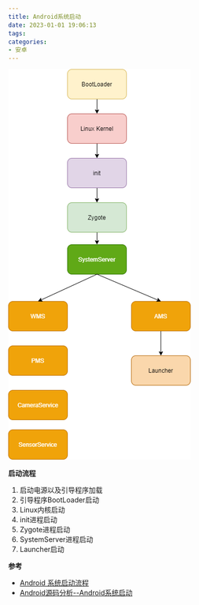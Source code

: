 ```yaml
---
title: Android系统启动
date: 2023-01-01 19:06:13
tags:
categories:
- 安卓
---
```


![Android系统启动流程](https://raw.githubusercontent.com/nosleepy/picture/master/img/android_system_startup_process.png)

**启动流程**

1. 启动电源以及引导程序加载
2. 引导程序BootLoader启动
3. Linux内核启动
4. init进程启动
5. Zygote进程启动
6. SystemServer进程启动
7. Launcher启动

**参考**

+ [Android 系统启动流程](https://github.com/yoyiyi/SoleilNotes/blob/master/Android/Android%E7%B3%BB%E7%BB%9F%E5%90%AF%E5%8A%A8.md)
+ [Android源码分析--Android系统启动](https://juejin.cn/post/6844903781457461261)
